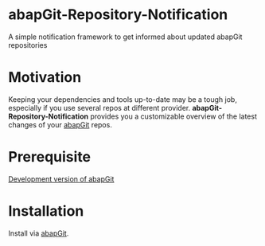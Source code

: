 # abapGit-Repository-Notification
A simple notification framework to get informed about updated abapGit repositories

# Motivation
Keeping your dependencies and tools up-to-date may be a tough job, especially if you use several repos at different provider. **abapGit-Repository-Notification** provides you a customizable overview of the latest changes of your [abapGit](https://github.com/larshp/abapGit) repos.

# Prerequisite
[Development version of abapGit](https://docs.abapgit.org/guide-development-version.html)

# Installation
Install via [abapGit](https://docs.abapgit.org/guide-install.html).
